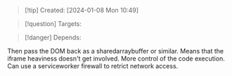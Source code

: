 
>[!tip] Created: [2024-01-08 Mon 10:49]

>[!question] Targets: 

>[!danger] Depends: 

Then pass the DOM back as a sharedarraybuffer or similar.
Means that the iframe heaviness doesn't get involved.
More control of the code execution.
Can use a serviceworker firewall to retrict network access.